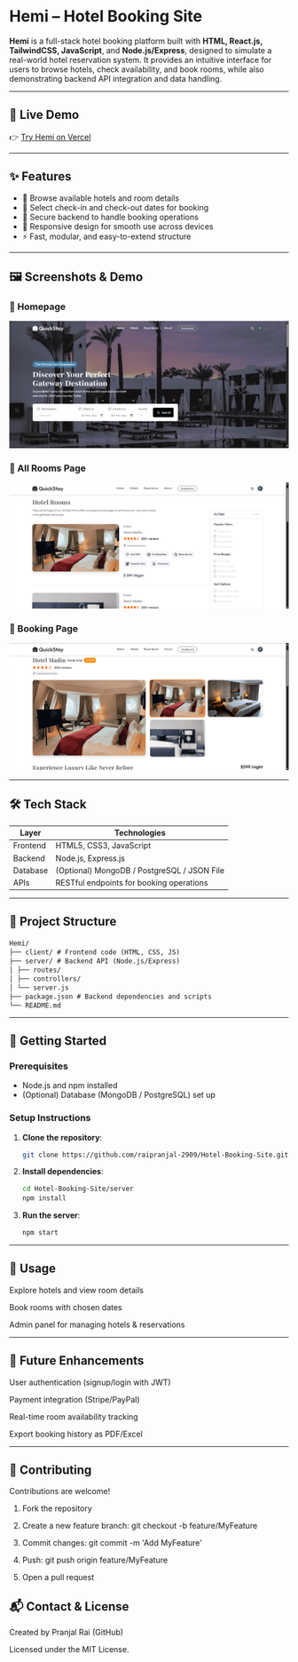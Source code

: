 # Hemi – Hotel Booking Site

**Hemi** is a full-stack hotel booking platform built with **HTML, React.js, TailwindCSS, JavaScript**, and **Node.js/Express**, designed to simulate a real-world hotel reservation system. It provides an intuitive interface for users to browse hotels, check availability, and book rooms, while also demonstrating backend API integration and data handling.

---

## 🔗 Live Demo  
👉 [Try Hemi on Vercel](https://hemi-lac.vercel.app/)  

---

## ✨ Features

- 🏨 Browse available hotels and room details  
- 📅 Select check-in and check-out dates for booking  
- 🔐 Secure backend to handle booking operations  
- 📱 Responsive design for smooth use across devices  
- ⚡ Fast, modular, and easy-to-extend structure  

---

## 🖼 Screenshots & Demo

### 🔹 Homepage  
![Homepage](screenshots/Home.png)

### 🔹 All Rooms Page  
![Hotel Listings](screenshots/Rooms.png)

### 🔹 Booking Page  
![Booking Page](screenshots/Booking.png) 

---

## 🛠 Tech Stack

| Layer      | Technologies                               |
|------------|--------------------------------------------|
| Frontend   | HTML5, CSS3, JavaScript                     |
| Backend    | Node.js, Express.js                         |
| Database   | (Optional) MongoDB / PostgreSQL / JSON File |
| APIs       | RESTful endpoints for booking operations    |

---

## 📂 Project Structure

```
Hemi/
├── client/ # Frontend code (HTML, CSS, JS)
├── server/ # Backend API (Node.js/Express)
│ ├── routes/
│ ├── controllers/
│ └── server.js
├── package.json # Backend dependencies and scripts
└── README.md
```


---

## 🚀 Getting Started

### Prerequisites
- Node.js and npm installed
- (Optional) Database (MongoDB / PostgreSQL) set up

### Setup Instructions
1. **Clone the repository**:
   ```bash
   git clone https://github.com/raipranjal-2909/Hotel-Booking-Site.git
   ```

2. **Install dependencies**:
   ```bash
   cd Hotel-Booking-Site/server
   npm install
   ```

3. **Run the server**:
   ```bash
   npm start
   ```

---

##  🎯 Usage

Explore hotels and view room details

Book rooms with chosen dates

Admin panel for managing hotels & reservations

---

##  🔮 Future Enhancements

User authentication (signup/login with JWT)

Payment integration (Stripe/PayPal)

Real-time room availability tracking

Export booking history as PDF/Excel

---

## 🤝 Contributing

Contributions are welcome!

1. Fork the repository
2. Create a new feature branch: git checkout -b feature/MyFeature
3. Commit changes: git commit -m 'Add MyFeature'

4. Push: git push origin feature/MyFeature

5. Open a pull request

## 📬 Contact & License

Created by Pranjal Rai (GitHub)

Licensed under the MIT License.
